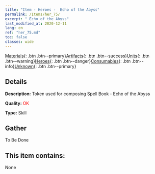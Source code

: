 ```yaml
---
title: "Item - Heroes -  Echo of the Abyss"
permalink: /Items/her_75/
excerpt: " Echo of the Abyss"
last_modified_at: 2020-12-11
lang: en
ref: "her_75.md"
toc: false
classes: wide
---
```

 [Materials](/Items/){: .btn .btn--primary}[Artifacts](/Items/Artifacts/){: .btn .btn--success}[Units](/Items/Units/){: .btn .btn--warning}[Heroes](/Items/Heroes/){: .btn .btn--danger}[Consumables](/Items/Consumables/){: .btn .btn--info}[Unknown](/Items/Unknown/){: .btn .btn--primary}

## Details
 **Description:** Token used for composing Spell Book - Echo of the Abyss

 **Quality:** <span style="color: #FF0000">OK</span>

 **Type:** Skill

## Gather

  To Be Done

## This item contains:

  None


